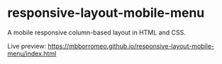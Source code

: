 # responsive-layout-mobile-menu

A mobile responsive column-based layout in HTML and CSS.

Live preview:
https://mbborromeo.github.io/responsive-layout-mobile-menu/index.html
